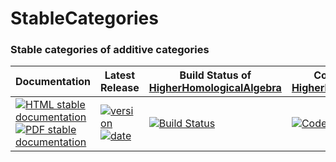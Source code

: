 <!-- BEGIN HEADER -->
# StableCategories

### Stable categories of additive categories

| Documentation | Latest Release | Build Status of [HigherHomologicalAlgebra](/../../) | Code Coverage of [HigherHomologicalAlgebra](/../../) |
| ------------- | -------------- | ------------ | ------------- |
| [![HTML stable documentation][html-img]][html-url] [![PDF stable documentation][pdf-img]][pdf-url] | [![version][version-img]][version-url] [![date][date-img]][date-url] | [![Build Status][tests-img]][tests-url] | [![Code Coverage][codecov-img]][codecov-url] |

<!-- END HEADER -->

<!-- BEGIN FOOTER -->
[html-img]: https://img.shields.io/badge/HTML-stable-blue.svg
[html-url]: https://homalg-project.github.io/HigherHomologicalAlgebra/StableCategories/doc/chap0_mj.html

[pdf-img]: https://img.shields.io/badge/PDF-stable-blue.svg
[pdf-url]: https://homalg-project.github.io/HigherHomologicalAlgebra/StableCategories/download_pdf.html

[version-img]: https://img.shields.io/endpoint?url=https://homalg-project.github.io/HigherHomologicalAlgebra/StableCategories/badge_version.json
[version-url]: https://homalg-project.github.io/HigherHomologicalAlgebra/StableCategories/view_release.html

[date-img]: https://img.shields.io/endpoint?url=https://homalg-project.github.io/HigherHomologicalAlgebra/StableCategories/badge_date.json
[date-url]: https://homalg-project.github.io/HigherHomologicalAlgebra/StableCategories/view_release.html

[tests-img]: https://github.com/homalg-project/HigherHomologicalAlgebra/workflows/Tests/badge.svg?branch=master
[tests-url]: https://github.com/homalg-project/HigherHomologicalAlgebra/actions?query=workflow%3ATests+branch%3Amaster

[codecov-img]: https://codecov.io/gh/homalg-project/HigherHomologicalAlgebra/branch/master/graph/badge.svg
[codecov-url]: https://codecov.io/gh/homalg-project/HigherHomologicalAlgebra
<!-- END FOOTER -->
